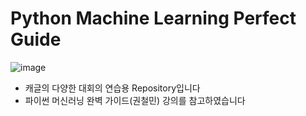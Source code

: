# Python Machine Learning Perfect Guide

![image](https://user-images.githubusercontent.com/67913569/131335315-81849541-257d-43e7-9899-df88151d629d.png)

* 캐글의 다양한 대회의 연습용 Repository입니다
* 파이썬 머신러닝 완벽 가이드(권철민) 강의를 참고하였습니다
